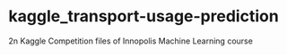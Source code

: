 # kaggle_transport-usage-prediction
2n Kaggle Competition files of Innopolis Machine Learning course

